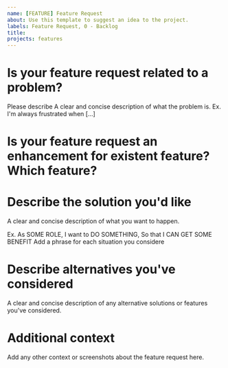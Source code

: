 ```yaml
---
name: [FEATURE] Feature Request
about: Use this template to suggest an idea to the project.
labels: Feature Request, 0 - Backlog
title: 
projects: features
---
```


# Is your feature request related to a problem? 
Please describe A clear and concise description of what the problem is. 
Ex. I'm always frustrated when [...]

# Is your feature request an enhancement for existent feature? Which feature?


# Describe the solution you'd like 
A clear and concise description of what you want to happen.

Ex. As SOME ROLE, I want to DO SOMETHING, So that I CAN GET SOME BENEFIT
Add a phrase for each situation you considere

# Describe alternatives you've considered 
A clear and concise description of any alternative solutions or features you've considered.

# Additional context 
Add any other context or screenshots about the feature request here.
